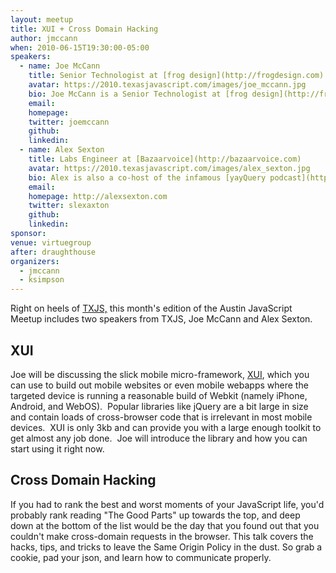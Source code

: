 ```yaml
---
layout: meetup
title: XUI + Cross Domain Hacking
author: jmccann
when: 2010-06-15T19:30:00-05:00
speakers:
  - name: Joe McCann
    title: Senior Technologist at [frog design](http://frogdesign.com)
    avatar: https://2010.texasjavascript.com/images/joe_mccann.jpg
    bio: Joe McCann is a Senior Technologist at [frog design](http://frogdesign.com), Principal at [subPrint Interactive](http://subprint.com), and founder and curator of the Austin JavaScript meetup group. With professional work experience ranging from the music and fashion industries to Wall Street and the web, Joe’s current passion lies in creating decadent user experiences whether the targeted medium is the web, mobile applications, desktop software, or even a new medium altogether and the targeted device ranges a from mobile phone to an iPad or even a new, proprietary device altogether.
    email:
    homepage:
    twitter: joemccann
    github:
    linkedin:
  - name: Alex Sexton
    title: Labs Engineer at [Bazaarvoice](http://bazaarvoice.com)
    avatar: https://2010.texasjavascript.com/images/alex_sexton.jpg
    bio: Alex is also a co-host of the infamous [yayQuery podcast](http://yayquery.com) and a contributor to a number of open source projects, including XUI.
    email:
    homepage: http://alexsexton.com
    twitter: slexaxton
    github:
    linkedin:
sponsor:
venue: virtuegroup
after: draughthouse
organizers:
  - jmccann
  - ksimpson
---
```

Right on heels of [TXJS,][1] this month's edition of the Austin JavaScript Meetup includes two speakers from TXJS, Joe McCann and Alex Sexton.

## XUI

Joe will be discussing the slick mobile micro-framework, [XUI][5], which you can use to build out mobile websites or even mobile webapps where the targeted device is running a reasonable build of Webkit (namely iPhone, Android, and WebOS).  Popular libraries like jQuery are a bit large in size and contain loads of cross-browser code that is irrelevant in most mobile devices.  XUI is only 3kb and can provide you with a large enough toolkit to get almost any job done.  Joe will introduce the library and how you can start using it right now.

## Cross Domain Hacking

If you had to rank the best and worst moments of your JavaScript life, you'd probably rank reading "The Good Parts" up towards the top, and deep down at the bottom of the list would be the day that you found out that you couldn't make cross-domain requests in the browser. This talk covers the hacks, tips, and tricks to leave the Same Origin Policy in the dust. So grab a cookie, pad your json, and learn how to communicate properly.

[1]: http://texasjavascript.com
[5]: http://xuijs.com
